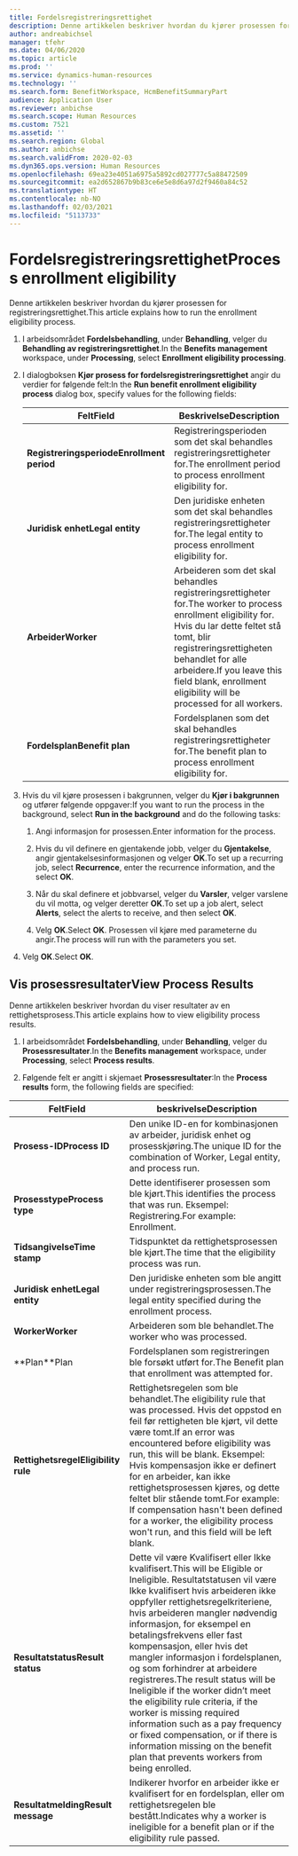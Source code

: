 ```yaml
---
title: Fordelsregistreringsrettighet
description: Denne artikkelen beskriver hvordan du kjører prosessen for registreringsrettighet.
author: andreabichsel
manager: tfehr
ms.date: 04/06/2020
ms.topic: article
ms.prod: ''
ms.service: dynamics-human-resources
ms.technology: ''
ms.search.form: BenefitWorkspace, HcmBenefitSummaryPart
audience: Application User
ms.reviewer: anbichse
ms.search.scope: Human Resources
ms.custom: 7521
ms.assetid: ''
ms.search.region: Global
ms.author: anbichse
ms.search.validFrom: 2020-02-03
ms.dyn365.ops.version: Human Resources
ms.openlocfilehash: 69ea23e4051a6975a5892cd027777c5a88472509
ms.sourcegitcommit: ea2d652867b9b83ce6e5e8d6a97d2f9460a84c52
ms.translationtype: HT
ms.contentlocale: nb-NO
ms.lasthandoff: 02/03/2021
ms.locfileid: "5113733"
---
```

# <a name="process-enrollment-eligibility"></a><span data-ttu-id="f79b4-103">Fordelsregistreringsrettighet</span><span class="sxs-lookup"><span data-stu-id="f79b4-103">Process enrollment eligibility</span></span>

<span data-ttu-id="f79b4-104">Denne artikkelen beskriver hvordan du kjører prosessen for registreringsrettighet.</span><span class="sxs-lookup"><span data-stu-id="f79b4-104">This article explains how to run the enrollment eligibility process.</span></span>

1. <span data-ttu-id="f79b4-105">I arbeidsområdet **Fordelsbehandling**, under **Behandling**, velger du **Behandling av registreringsrettighet**.</span><span class="sxs-lookup"><span data-stu-id="f79b4-105">In the **Benefits management** workspace, under **Processing**, select **Enrollment eligibility processing**.</span></span>

2. <span data-ttu-id="f79b4-106">I dialogboksen **Kjør prosess for fordelsregistreringsrettighet** angir du verdier for følgende felt:</span><span class="sxs-lookup"><span data-stu-id="f79b4-106">In the **Run benefit enrollment eligibility process** dialog box, specify values for the following fields:</span></span>

   | <span data-ttu-id="f79b4-107">Felt</span><span class="sxs-lookup"><span data-stu-id="f79b4-107">Field</span></span> | <span data-ttu-id="f79b4-108">Beskrivelse</span><span class="sxs-lookup"><span data-stu-id="f79b4-108">Description</span></span> |
   | --- | --- |
   | <span data-ttu-id="f79b4-109">**Registreringsperiode**</span><span class="sxs-lookup"><span data-stu-id="f79b4-109">**Enrollment period**</span></span> | <span data-ttu-id="f79b4-110">Registreringsperioden som det skal behandles registreringsrettigheter for.</span><span class="sxs-lookup"><span data-stu-id="f79b4-110">The enrollment period to process enrollment eligibility for.</span></span> |
   | <span data-ttu-id="f79b4-111">**Juridisk enhet**</span><span class="sxs-lookup"><span data-stu-id="f79b4-111">**Legal entity**</span></span> | <span data-ttu-id="f79b4-112">Den juridiske enheten som det skal behandles registreringsrettigheter for.</span><span class="sxs-lookup"><span data-stu-id="f79b4-112">The legal entity to process enrollment eligibility for.</span></span> |
   | <span data-ttu-id="f79b4-113">**Arbeider**</span><span class="sxs-lookup"><span data-stu-id="f79b4-113">**Worker**</span></span> | <span data-ttu-id="f79b4-114">Arbeideren som det skal behandles registreringsrettigheter for.</span><span class="sxs-lookup"><span data-stu-id="f79b4-114">The worker to process enrollment eligibility for.</span></span> <span data-ttu-id="f79b4-115">Hvis du lar dette feltet stå tomt, blir registreringsrettigheten behandlet for alle arbeidere.</span><span class="sxs-lookup"><span data-stu-id="f79b4-115">If you leave this field blank, enrollment eligibility will be processed for all workers.</span></span> |
   | <span data-ttu-id="f79b4-116">**Fordelsplan**</span><span class="sxs-lookup"><span data-stu-id="f79b4-116">**Benefit plan**</span></span> | <span data-ttu-id="f79b4-117">Fordelsplanen som det skal behandles registreringsrettigheter for.</span><span class="sxs-lookup"><span data-stu-id="f79b4-117">The benefit plan to process enrollment eligibility for.</span></span>

3. <span data-ttu-id="f79b4-118">Hvis du vil kjøre prosessen i bakgrunnen, velger du **Kjør i bakgrunnen** og utfører følgende oppgaver:</span><span class="sxs-lookup"><span data-stu-id="f79b4-118">If you want to run the process in the background, select **Run in the background** and do the following tasks:</span></span>

   1. <span data-ttu-id="f79b4-119">Angi informasjon for prosessen.</span><span class="sxs-lookup"><span data-stu-id="f79b4-119">Enter information for the process.</span></span>

   2. <span data-ttu-id="f79b4-120">Hvis du vil definere en gjentakende jobb, velger du **Gjentakelse**, angir gjentakelsesinformasjonen og velger **OK**.</span><span class="sxs-lookup"><span data-stu-id="f79b4-120">To set up a recurring job, select **Recurrence**, enter the recurrence information, and the select **OK**.</span></span>

   3. <span data-ttu-id="f79b4-121">Når du skal definere et jobbvarsel, velger du **Varsler**, velger varslene du vil motta, og velger deretter **OK**.</span><span class="sxs-lookup"><span data-stu-id="f79b4-121">To set up a job alert, select **Alerts**, select the alerts to receive, and then select **OK**.</span></span>

   4. <span data-ttu-id="f79b4-122">Velg **OK**.</span><span class="sxs-lookup"><span data-stu-id="f79b4-122">Select **OK**.</span></span> <span data-ttu-id="f79b4-123">Prosessen vil kjøre med parameterne du angir.</span><span class="sxs-lookup"><span data-stu-id="f79b4-123">The process will run with the parameters you set.</span></span>

4. <span data-ttu-id="f79b4-124">Velg **OK**.</span><span class="sxs-lookup"><span data-stu-id="f79b4-124">Select **OK**.</span></span>

## <a name="view-process-results"></a><span data-ttu-id="f79b4-125">Vis prosessresultater</span><span class="sxs-lookup"><span data-stu-id="f79b4-125">View Process Results</span></span>

<span data-ttu-id="f79b4-126">Denne artikkelen beskriver hvordan du viser resultater av en rettighetsprosess.</span><span class="sxs-lookup"><span data-stu-id="f79b4-126">This article explains how to view eligibility process results.</span></span>

1.  <span data-ttu-id="f79b4-127">I arbeidsområdet **Fordelsbehandling**, under **Behandling**, velger du **Prosessresultater**.</span><span class="sxs-lookup"><span data-stu-id="f79b4-127">In the **Benefits management** workspace, under **Processing**, select **Process results**.</span></span>

2.  <span data-ttu-id="f79b4-128">Følgende felt er angitt i skjemaet **Prosessresultater**:</span><span class="sxs-lookup"><span data-stu-id="f79b4-128">In the **Process results** form, the following fields are specified:</span></span>

   | <span data-ttu-id="f79b4-129">Felt</span><span class="sxs-lookup"><span data-stu-id="f79b4-129">Field</span></span> | <span data-ttu-id="f79b4-130">beskrivelse</span><span class="sxs-lookup"><span data-stu-id="f79b4-130">Description</span></span> |
   | --- | --- |
   | <span data-ttu-id="f79b4-131">**Prosess-ID**</span><span class="sxs-lookup"><span data-stu-id="f79b4-131">**Process ID**</span></span> | <span data-ttu-id="f79b4-132">Den unike ID-en for kombinasjonen av arbeider, juridisk enhet og prosesskjøring.</span><span class="sxs-lookup"><span data-stu-id="f79b4-132">The unique ID for the combination of Worker, Legal entity, and process run.</span></span> |
   | <span data-ttu-id="f79b4-133">**Prosesstype**</span><span class="sxs-lookup"><span data-stu-id="f79b4-133">**Process type**</span></span> | <span data-ttu-id="f79b4-134">Dette identifiserer prosessen som ble kjørt.</span><span class="sxs-lookup"><span data-stu-id="f79b4-134">This identifies the process that was run.</span></span> <span data-ttu-id="f79b4-135">Eksempel: Registrering.</span><span class="sxs-lookup"><span data-stu-id="f79b4-135">For example:  Enrollment.</span></span> |
   | <span data-ttu-id="f79b4-136">**Tidsangivelse**</span><span class="sxs-lookup"><span data-stu-id="f79b4-136">**Time stamp**</span></span> | <span data-ttu-id="f79b4-137">Tidspunktet da rettighetsprosessen ble kjørt.</span><span class="sxs-lookup"><span data-stu-id="f79b4-137">The time that the eligibility process was run.</span></span> |
   | <span data-ttu-id="f79b4-138">**Juridisk enhet**</span><span class="sxs-lookup"><span data-stu-id="f79b4-138">**Legal entity**</span></span> | <span data-ttu-id="f79b4-139">Den juridiske enheten som ble angitt under registreringsprosessen.</span><span class="sxs-lookup"><span data-stu-id="f79b4-139">The legal entity specified during the enrollment process.</span></span> |
   | <span data-ttu-id="f79b4-140">**Worker**</span><span class="sxs-lookup"><span data-stu-id="f79b4-140">**Worker**</span></span> | <span data-ttu-id="f79b4-141">Arbeideren som ble behandlet.</span><span class="sxs-lookup"><span data-stu-id="f79b4-141">The worker who was processed.</span></span> |
   | <span data-ttu-id="f79b4-142">\*\*Plan</span><span class="sxs-lookup"><span data-stu-id="f79b4-142">\*\*Plan</span></span> | <span data-ttu-id="f79b4-143">Fordelsplanen som registreringen ble forsøkt utført for.</span><span class="sxs-lookup"><span data-stu-id="f79b4-143">The Benefit plan that enrollment was attempted for.</span></span> |
   | <span data-ttu-id="f79b4-144">**Rettighetsregel**</span><span class="sxs-lookup"><span data-stu-id="f79b4-144">**Eligibility rule**</span></span> | <span data-ttu-id="f79b4-145">Rettighetsregelen som ble behandlet.</span><span class="sxs-lookup"><span data-stu-id="f79b4-145">The eligibility rule that was processed.</span></span> <span data-ttu-id="f79b4-146">Hvis det oppstod en feil før rettigheten ble kjørt, vil dette være tomt.</span><span class="sxs-lookup"><span data-stu-id="f79b4-146">If an error was encountered before eligibility was run, this will be blank.</span></span> <span data-ttu-id="f79b4-147">Eksempel: Hvis kompensasjon ikke er definert for en arbeider, kan ikke rettighetsprosessen kjøres, og dette feltet blir stående tomt.</span><span class="sxs-lookup"><span data-stu-id="f79b4-147">For example: If compensation hasn't been defined for a worker, the eligibility process won't run, and this field will be left blank.</span></span> |
   | <span data-ttu-id="f79b4-148">**Resultatstatus**</span><span class="sxs-lookup"><span data-stu-id="f79b4-148">**Result status**</span></span> | <span data-ttu-id="f79b4-149">Dette vil være Kvalifisert eller Ikke kvalifisert.</span><span class="sxs-lookup"><span data-stu-id="f79b4-149">This will be Eligible or Ineligible.</span></span> <span data-ttu-id="f79b4-150">Resultatstatusen vil være Ikke kvalifisert hvis arbeideren ikke oppfyller rettighetsregelkriteriene, hvis arbeideren mangler nødvendig informasjon, for eksempel en betalingsfrekvens eller fast kompensasjon, eller hvis det mangler informasjon i fordelsplanen, og som forhindrer at arbeidere registreres.</span><span class="sxs-lookup"><span data-stu-id="f79b4-150">The result status will be Ineligible if the worker didn’t meet the eligibility rule criteria, if the worker is missing required information such as a pay frequency or fixed compensation, or if there is information missing on the benefit plan that prevents workers from being enrolled.</span></span> |
   | <span data-ttu-id="f79b4-151">**Resultatmelding**</span><span class="sxs-lookup"><span data-stu-id="f79b4-151">**Result message**</span></span> | <span data-ttu-id="f79b4-152">Indikerer hvorfor en arbeider ikke er kvalifisert for en fordelsplan, eller om rettighetsregelen ble bestått.</span><span class="sxs-lookup"><span data-stu-id="f79b4-152">Indicates why a worker is ineligible for a benefit plan or if the eligibility rule passed.</span></span> |

